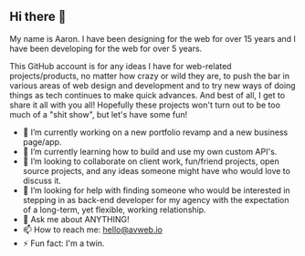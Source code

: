 ## Hi there 👋

My name is Aaron. I have been designing for the web for over 15 years and I have been developing for the web for over 5 years.

This GitHub account is for any ideas I have for web-related projects/products, no matter how crazy or wild they are, to push the bar in various areas of web design and development and to try new ways of doing things as tech continues to make quick advances. And best of all, I get to share it all with you all! Hopefully these projects won't turn out to be too much of a "shit show", but let's have some fun!

- 🔭 I’m currently working on a new portfolio revamp and a new business page/app.
- 🌱 I’m currently learning how to build and use my own custom API's.
- 👯 I’m looking to collaborate on client work, fun/friend projects, open source projects, and any ideas someone might have who would love to discuss it.
- 🤔 I’m looking for help with finding someone who would be interested in stepping in as back-end developer for my agency with the expectation of a long-term, yet flexible, working relationship.
- 💬 Ask me about ANYTHING!
- 📫 How to reach me: hello@avweb.io
- ⚡ Fun fact: I'm a twin.
